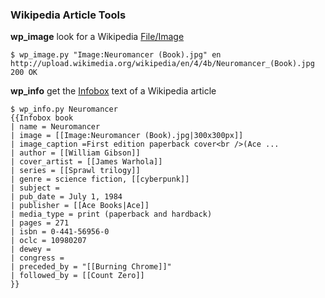 ### Wikipedia Article Tools

**wp_image** look for a Wikipedia [File/Image](https://en.wikipedia.org/wiki/Help:Files)

    $ wp_image.py "Image:Neuromancer (Book).jpg" en
    http://upload.wikimedia.org/wikipedia/en/4/4b/Neuromancer_(Book).jpg
    200 OK

**wp_info** get the [Infobox](https://en.wikipedia.org/wiki/Help:Infobox) text of a Wikipedia article

    $ wp_info.py Neuromancer
    {{Infobox book
    | name = Neuromancer
    | image = [[Image:Neuromancer (Book).jpg|300x300px]]
    | image_caption =First edition paperback cover<br />(Ace ...
    | author = [[William Gibson]]
    | cover_artist = [[James Warhola]]
    | series = [[Sprawl trilogy]]
    | genre = science fiction, [[cyberpunk]]
    | subject =
    | pub_date = July 1, 1984
    | publisher = [[Ace Books|Ace]]
    | media_type = print (paperback and hardback)
    | pages = 271
    | isbn = 0-441-56956-0
    | oclc = 10980207
    | dewey =
    | congress =
    | preceded_by = "[[Burning Chrome]]"
    | followed_by = [[Count Zero]]
    }}

